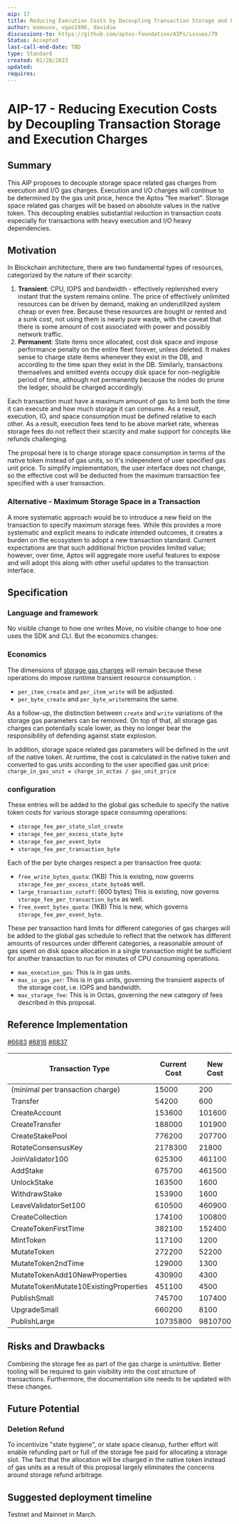 ```yaml
---
aip: 17
title: Reducing Execution Costs by Decoupling Transaction Storage and Execution Charges
author: msmouse, vgao1996, davidiw
discussions-to: https://github.com/aptos-foundation/AIPs/issues/79
Status: Accepted
last-call-end-date: TBD
type: Standard
created: 02/28/2023
updated:
requires:
---
```


# AIP-17 - Reducing Execution Costs by Decoupling Transaction Storage and Execution Charges
  
## Summary

This AIP proposes to decouple storage space related gas charges from execution and I/O gas charges. Execution and I/O charges will continue to be determined by the gas unit price, hence the Aptos "fee market". Storage space related gas charges will be based on absolute values in the native token. This decoupling enables substantial reduction in transaction costs especially for transactions with heavy execution and I/O heavy dependencies.

## Motivation

In Blockchain architecture, there are two fundamental types of resources, categorized by the nature of their scarcity:

1. **Transient**: CPU, IOPS and bandwidth - effectively replenished every instant that the system remains online. The price of effectively unlimited resources can be driven by demand, making an underutilized system cheap or even free. Because these resources are bought or rented and a sunk cost, not using them is nearly pure waste, with the caveat that there is some amount of cost associated with power and possibly network traffic.
2. **Permanent**: State items once allocated, cost disk space and impose performance penalty on the entire fleet forever, unless deleted. It makes sense to charge state items whenever they exist in the DB, and according to the time span they exist in the DB. Similarly, transactions themselves and emitted events occupy disk space for non-negligible period of time, although not permanently because the nodes do prune the ledger, should be charged accordingly.

Each transaction must have a maximum amount of gas to limit both the time it can execute and how much storage it can consume. As a result, execution, IO, and space consumption must be defined relative to each other. As a result, execution fees tend to be above market rate, whereas storage fees do not reflect their scarcity and make support for concepts like refunds challenging.

The proposal here is to charge storage space consumption in terms of the native token instead of gas units, so it's independent of user specified gas unit price. To simplify implementation, the user interface does not change, so the effective cost will be deducted from the maximum transaction fee specified with a user transaction.

### Alternative - Maximum Storage Space in a Transaction

A more systematic approach would be to introduce a new field on the transaction to specify maximum storage fees. While this provides a more systematic and explicit means to indicate intended outcomes, it creates a burden on the ecosystem to adopt a new transaction standard. Current expectations are that such additional friction provides limited value; however, over time, Aptos will aggregate more useful features to expose and will adopt this along with other useful updates to the transaction interface.

## Specification

### Language and framework

No visible change to how one writes Move, no visible change to how one uses the SDK and CLI. But the economics changes:

### Economics

The dimensions of [storage gas charges](https://github.com/aptos-labs/aptos-core/blob/7ad1c053f8a33aba4a485fe28e81a6f419187eaf/aptos-move/framework/aptos-framework/sources/storage_gas.move#L183-L196) will remain because these operations do impose runtime transient resource consumption. :

- `per_item_create` and `per_item_write` will be adjusted.
- `per_byte_create` and `per_byte_write`remains the same.

As a follow-up, the distinction between `create` and `write` variations of the storage gas parameters can be removed. On top of that, all storage gas charges can potentially scale lower, as they no longer bear the responsibility of defending against state explosion.

In addition, storage space related gas parameters will be defined in the unit of the native token. At runtime, the cost is calculated in the native token and converted to gas units according to the user specified gas unit price: `charge_in_gas_unit = charge_in_octas / gas_unit_price`

### configuration

These entries will be added to the global gas schedule to specify the native token costs for various storage space consuming operations:

- `storage_fee_per_state_slot_create`
- `storage_fee_per_excess_state_byte`
- `storage_fee_per_event_byte`
- `storage_fee_per_transaction_byte`

Each of the per byte charges respect a per transaction free quota:

- `free_write_bytes_quota`: (1KB) This is existing, now governs `storage_fee_per_excess_state_byte`as well.
- `large_transaction_cutoff`: (600 bytes) This is existing, now governs `storage_fee_per_transaction_byte` as well.
- `free_event_bytes_quota`: (1KB) This is new, which governs `storage_fee_per_event_byte`.

These per transaction hard limits for different categories of gas charges will be added to the global gas schedule to reflect that the network has different amounts of resources under different categories, a reasonable amount of gas spent on disk space allocation in a single transaction might be sufficient for another transaction to run for minutes of CPU consuming operations.

- `max_execution_gas`: This is in gas units.
- `max_io_gas_per`: This is in gas units, governing the transient aspects of the storage cost, i.e. IOPS and bandwidth.
- `max_storage_fee`: This is in Octas, governing the new category of fees described in this proposal.


## Reference Implementation

[#6683](https://github.com/aptos-labs/aptos-core/pull/6683)
[#6816](https://github.com/aptos-labs/aptos-core/pull/6816)
[#6837](https://github.com/aptos-labs/aptos-core/pull/6837)

| Transaction Type | Current Cost | New Cost | Change | reduced by factor |
| - | - | - | - | - |
| (minimal per transaction charge) | 15000 | 200 | -98.67% | 75.0x |
| Transfer | 54200 | 600 | -98.89% | 90.3x |
| CreateAccount | 153600 | 101600 | -33.85% | 1.5x |
| CreateTransfer | 188000 | 101900 | -45.80% | 1.8x |
| CreateStakePool | 776200 | 207700 | -73.24% | 3.7x |
| RotateConsensusKey | 2178300 | 21800 | -99.00% | 99.9x |
| JoinValidator100 | 625300 | 461100 | -26.26% | 1.4x |
| AddStake | 675700 | 461500 | -31.70% | 1.5x |
| UnlockStake | 163500 | 1600 | -99.02% | 102.2x |
| WithdrawStake | 153900 | 1600 | -98.96% | 96.2x |
| LeaveValidatorSet100 | 610500 | 460900 | -24.50% | 1.3x |
| CreateCollection | 174100 | 100800 | -42.10% | 1.7x |
| CreateTokenFirstTime | 382100 | 152400 | -60.12% | 2.5x |
| MintToken | 117100 | 1200 | -98.98% | 97.6x |
| MutateToken | 272200 | 52200 | -80.82% | 5.2x |
| MutateToken2ndTime | 129000 | 1300 | -98.99% | 99.2x |
| MutateTokenAdd10NewProperties | 430900 | 4300 | -99.00% | 100.2x |
| MutateTokenMutate10ExistingProperties | 451100 | 4500 | -99.00% | 100.2x |
| PublishSmall | 745700 | 107400 | -85.60% | 6.9x |
| UpgradeSmall | 660200 | 8100 | -98.77% | 81.5x |
| PublishLarge | 10735800 | 9810700 | -8.62% | 1.1x |

## Risks and Drawbacks

Combining the storage fee as part of the gas charge is unintuitive. Better tooling will be required to  gain visibility into the cost structure of transactions. Furthermore, the documentation site needs to be updated with these changes.

## Future Potential

### Deletion Refund 

To incentivize "state hygiene", or state space cleanup, further effort will enable refunding part or full of the storage fee paid for allocating a storage slot. The fact that the allocation will be charged in the native token instead of gas units as a result of this proposal largely eliminates the concerns around storage refund arbitrage.

## Suggested deployment timeline

Testnet and Mainnet in March.
